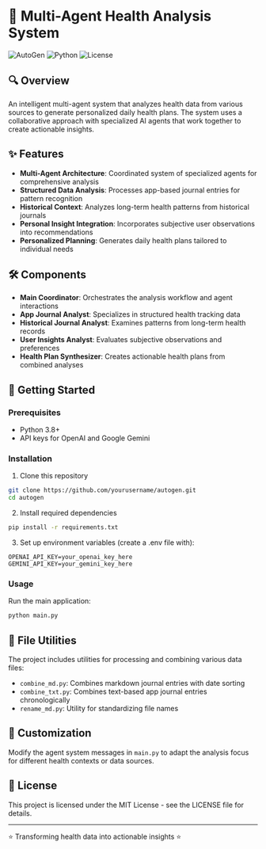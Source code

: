 # 🤖 Multi-Agent Health Analysis System

![AutoGen](https://img.shields.io/badge/AutoGen-1.0.0-blue)
![Python](https://img.shields.io/badge/Python-3.8+-brightgreen)
![License](https://img.shields.io/badge/License-MIT-yellow)

## 🔍 Overview

An intelligent multi-agent system that analyzes health data from various sources to generate personalized daily health plans. The system uses a collaborative approach with specialized AI agents that work together to create actionable insights.

## ✨ Features

- **Multi-Agent Architecture**: Coordinated system of specialized agents for comprehensive analysis
- **Structured Data Analysis**: Processes app-based journal entries for pattern recognition
- **Historical Context**: Analyzes long-term health patterns from historical journals
- **Personal Insight Integration**: Incorporates subjective user observations into recommendations
- **Personalized Planning**: Generates daily health plans tailored to individual needs

## 🛠️ Components

- **Main Coordinator**: Orchestrates the analysis workflow and agent interactions
- **App Journal Analyst**: Specializes in structured health tracking data
- **Historical Journal Analyst**: Examines patterns from long-term health records
- **User Insights Analyst**: Evaluates subjective observations and preferences
- **Health Plan Synthesizer**: Creates actionable health plans from combined analyses

## 🚀 Getting Started

### Prerequisites

- Python 3.8+
- API keys for OpenAI and Google Gemini

### Installation

1. Clone this repository
```bash
git clone https://github.com/yourusername/autogen.git
cd autogen
```

2. Install required dependencies
```bash
pip install -r requirements.txt
```

3. Set up environment variables (create a .env file with):
```
OPENAI_API_KEY=your_openai_key_here
GEMINI_API_KEY=your_gemini_key_here
```

### Usage

Run the main application:
```bash
python main.py
```

## 📁 File Utilities

The project includes utilities for processing and combining various data files:

- `combine_md.py`: Combines markdown journal entries with date sorting
- `combine_txt.py`: Combines text-based app journal entries chronologically
- `rename_md.py`: Utility for standardizing file names

## 🔧 Customization

Modify the agent system messages in `main.py` to adapt the analysis focus for different health contexts or data sources.

## 📜 License

This project is licensed under the MIT License - see the LICENSE file for details.

---

⭐ Transforming health data into actionable insights ⭐
